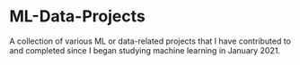 # ML-Data-Projects
A collection of various ML or data-related projects that I have contributed to and completed since I began studying machine learning in January 2021.
